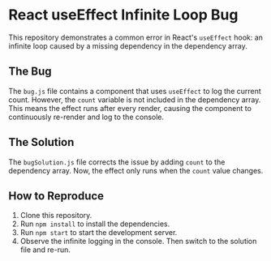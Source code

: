 # React useEffect Infinite Loop Bug

This repository demonstrates a common error in React's `useEffect` hook: an infinite loop caused by a missing dependency in the dependency array.

## The Bug
The `bug.js` file contains a component that uses `useEffect` to log the current count. However, the `count` variable is not included in the dependency array.  This means the effect runs after every render, causing the component to continuously re-render and log to the console. 

## The Solution
The `bugSolution.js` file corrects the issue by adding `count` to the dependency array. Now, the effect only runs when the `count` value changes.

## How to Reproduce
1. Clone this repository.
2. Run `npm install` to install the dependencies.
3. Run `npm start` to start the development server.
4. Observe the infinite logging in the console.  Then switch to the solution file and re-run.